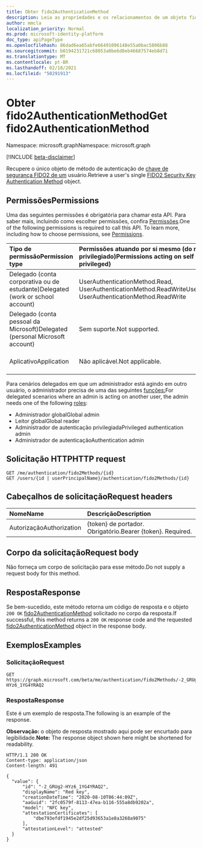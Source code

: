 ```yaml
---
title: Obter fido2AuthenticationMethod
description: Leia as propriedades e os relacionamentos de um objeto fido2AuthenticationMethod.
author: mmcla
localization_priority: Normal
ms.prod: microsoft-identity-platform
doc_type: apiPageType
ms.openlocfilehash: 86dad6ea65abfe66491096148e55a0bac5806b88
ms.sourcegitcommit: b0194231721c68053a0be6d8eb46687574eb8d71
ms.translationtype: MT
ms.contentlocale: pt-BR
ms.lasthandoff: 02/18/2021
ms.locfileid: "50291913"
---
```

# <a name="get-fido2authenticationmethod"></a><span data-ttu-id="1452b-103">Obter fido2AuthenticationMethod</span><span class="sxs-lookup"><span data-stu-id="1452b-103">Get fido2AuthenticationMethod</span></span>
<span data-ttu-id="1452b-104">Namespace: microsoft.graph</span><span class="sxs-lookup"><span data-stu-id="1452b-104">Namespace: microsoft.graph</span></span>

[!INCLUDE [beta-disclaimer](../../includes/beta-disclaimer.md)]

<span data-ttu-id="1452b-105">Recupere o único objeto de método de autenticação de [chave de segurança FIDO2 de um](../resources/fido2authenticationmethod.md) usuário.</span><span class="sxs-lookup"><span data-stu-id="1452b-105">Retrieve a user's single [FIDO2 Security Key Authentication Method](../resources/fido2authenticationmethod.md) object.</span></span>

## <a name="permissions"></a><span data-ttu-id="1452b-106">Permissões</span><span class="sxs-lookup"><span data-stu-id="1452b-106">Permissions</span></span>
<span data-ttu-id="1452b-p101">Uma das seguintes permissões é obrigatória para chamar esta API. Para saber mais, incluindo como escolher permissões, confira [Permissões](/graph/permissions-reference).</span><span class="sxs-lookup"><span data-stu-id="1452b-p101">One of the following permissions is required to call this API. To learn more, including how to choose permissions, see [Permissions](/graph/permissions-reference).</span></span>

|<span data-ttu-id="1452b-109">Tipo de permissão</span><span class="sxs-lookup"><span data-stu-id="1452b-109">Permission type</span></span>|<span data-ttu-id="1452b-110">Permissões atuando por si mesmo (do menos para o mais privilegiado)</span><span class="sxs-lookup"><span data-stu-id="1452b-110">Permissions acting on self (from least to most privileged)</span></span>|<span data-ttu-id="1452b-111">Permissões atuando em outras pessoas (de menos para mais privilegiados)</span><span class="sxs-lookup"><span data-stu-id="1452b-111">Permissions acting on others (from least to most privileged)</span></span>|
|:---|:---|:--|
| <span data-ttu-id="1452b-112">Delegado (conta corporativa ou de estudante)</span><span class="sxs-lookup"><span data-stu-id="1452b-112">Delegated (work or school account)</span></span>     | <span data-ttu-id="1452b-113">UserAuthenticationMethod.Read, UserAuthenticationMethod.ReadWrite</span><span class="sxs-lookup"><span data-stu-id="1452b-113">UserAuthenticationMethod.Read, UserAuthenticationMethod.ReadWrite</span></span> | <span data-ttu-id="1452b-114">UserAuthenticationMethod.Read.All, UserAuthenticationMethod.ReadWrite.All</span><span class="sxs-lookup"><span data-stu-id="1452b-114">UserAuthenticationMethod.Read.All, UserAuthenticationMethod.ReadWrite.All</span></span> |
| <span data-ttu-id="1452b-115">Delegado (conta pessoal da Microsoft)</span><span class="sxs-lookup"><span data-stu-id="1452b-115">Delegated (personal Microsoft account)</span></span> | <span data-ttu-id="1452b-116">Sem suporte.</span><span class="sxs-lookup"><span data-stu-id="1452b-116">Not supported.</span></span> | <span data-ttu-id="1452b-117">Sem suporte.</span><span class="sxs-lookup"><span data-stu-id="1452b-117">Not supported.</span></span> |
| <span data-ttu-id="1452b-118">Aplicativo</span><span class="sxs-lookup"><span data-stu-id="1452b-118">Application</span></span>                            | <span data-ttu-id="1452b-119">Não aplicável.</span><span class="sxs-lookup"><span data-stu-id="1452b-119">Not applicable.</span></span> | <span data-ttu-id="1452b-120">UserAuthenticationMethod.Read.All, UserAuthenticationMethod.ReadWrite.All</span><span class="sxs-lookup"><span data-stu-id="1452b-120">UserAuthenticationMethod.Read.All, UserAuthenticationMethod.ReadWrite.All</span></span> |

<span data-ttu-id="1452b-121">Para cenários delegados em que um administrador está agindo em outro usuário, o administrador precisa de uma das seguintes [funções:](/azure/active-directory/users-groups-roles/directory-assign-admin-roles#available-roles)</span><span class="sxs-lookup"><span data-stu-id="1452b-121">For delegated scenarios where an admin is acting on another user, the admin needs one of the following [roles](/azure/active-directory/users-groups-roles/directory-assign-admin-roles#available-roles):</span></span>

* <span data-ttu-id="1452b-122">Administrador global</span><span class="sxs-lookup"><span data-stu-id="1452b-122">Global admin</span></span>
* <span data-ttu-id="1452b-123">Leitor global</span><span class="sxs-lookup"><span data-stu-id="1452b-123">Global reader</span></span>
* <span data-ttu-id="1452b-124">Administrador de autenticação privilegiada</span><span class="sxs-lookup"><span data-stu-id="1452b-124">Privileged authentication admin</span></span>
* <span data-ttu-id="1452b-125">Administrador de autenticação</span><span class="sxs-lookup"><span data-stu-id="1452b-125">Authentication admin</span></span>

## <a name="http-request"></a><span data-ttu-id="1452b-126">Solicitação HTTP</span><span class="sxs-lookup"><span data-stu-id="1452b-126">HTTP request</span></span>

<!-- {
  "blockType": "ignored"
}
-->
``` http
GET /me/authentication/fido2Methods/{id}
GET /users/{id | userPrincipalName}/authentication/fido2Methods/{id}
```

## <a name="request-headers"></a><span data-ttu-id="1452b-127">Cabeçalhos de solicitação</span><span class="sxs-lookup"><span data-stu-id="1452b-127">Request headers</span></span>
|<span data-ttu-id="1452b-128">Nome</span><span class="sxs-lookup"><span data-stu-id="1452b-128">Name</span></span>|<span data-ttu-id="1452b-129">Descrição</span><span class="sxs-lookup"><span data-stu-id="1452b-129">Description</span></span>|
|:---|:---|
|<span data-ttu-id="1452b-130">Autorização</span><span class="sxs-lookup"><span data-stu-id="1452b-130">Authorization</span></span>|<span data-ttu-id="1452b-p102">{token} de portador. Obrigatório.</span><span class="sxs-lookup"><span data-stu-id="1452b-p102">Bearer {token}. Required.</span></span>|

## <a name="request-body"></a><span data-ttu-id="1452b-133">Corpo da solicitação</span><span class="sxs-lookup"><span data-stu-id="1452b-133">Request body</span></span>
<span data-ttu-id="1452b-134">Não forneça um corpo de solicitação para esse método.</span><span class="sxs-lookup"><span data-stu-id="1452b-134">Do not supply a request body for this method.</span></span>

## <a name="response"></a><span data-ttu-id="1452b-135">Resposta</span><span class="sxs-lookup"><span data-stu-id="1452b-135">Response</span></span>

<span data-ttu-id="1452b-136">Se bem-sucedido, este método retorna um código de resposta e o objeto `200 OK` [fido2AuthenticationMethod](../resources/fido2authenticationmethod.md) solicitado no corpo da resposta.</span><span class="sxs-lookup"><span data-stu-id="1452b-136">If successful, this method returns a `200 OK` response code and the requested [fido2AuthenticationMethod](../resources/fido2authenticationmethod.md) object in the response body.</span></span>

## <a name="examples"></a><span data-ttu-id="1452b-137">Exemplos</span><span class="sxs-lookup"><span data-stu-id="1452b-137">Examples</span></span>

### <a name="request"></a><span data-ttu-id="1452b-138">Solicitação</span><span class="sxs-lookup"><span data-stu-id="1452b-138">Request</span></span>

<!-- {
  "blockType": "request",
  "name": "get_fido2authenticationmethod"
}
-->
``` http
GET https://graph.microsoft.com/beta/me/authentication/fido2Methods/-2_GRUg2-HYz6_1YG4YRAQ2
```

### <a name="response"></a><span data-ttu-id="1452b-139">Resposta</span><span class="sxs-lookup"><span data-stu-id="1452b-139">Response</span></span>
<span data-ttu-id="1452b-140">Este é um exemplo de resposta.</span><span class="sxs-lookup"><span data-stu-id="1452b-140">The following is an example of the response.</span></span>

<span data-ttu-id="1452b-141">**Observação:** o objeto de resposta mostrado aqui pode ser encurtado para legibilidade.</span><span class="sxs-lookup"><span data-stu-id="1452b-141">**Note:** The response object shown here might be shortened for readability.</span></span>
<!-- {
  "blockType": "response",
  "truncated": true,
  "@odata.type": "microsoft.graph.fido2AuthenticationMethod"
}
-->
``` http
HTTP/1.1 200 OK
Content-type: application/json
Content-length: 491

{
  "value": {
      "id": "-2_GRUg2-HYz6_1YG4YRAQ2",
      "displayName": "Red key",
      "creationDateTime": "2020-08-10T06:44:09Z",
      "aaGuid": "2fc0579f-8113-47ea-b116-555a8db9202a",
      "model": "NFC key",
      "attestationCertificates": [
          "dbe793efdf1945e2df25d93653a1e8a3268a9075"
      ],
      "attestationLevel": "attested"
  }
}
```

